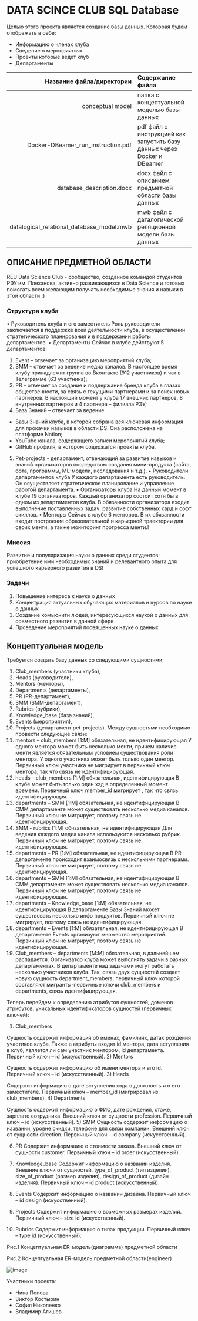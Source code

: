 # DATA SCINCE CLUB SQL Database

Целью этого проекта является создание базы данных. Которрая будем отображать в себе:
* Информацию о членах клуба
* Сведение о мероприятиях
* Проекты которые ведет клуб
* Департаменты 

| Название файла/директории | Содержание файла |
|----:|:----------|
| conceptual model | папка с концептуальной моделью базы данных|
| Docker-DBeamer_run_instruction.pdf | pdf файл с инструкцией как запустить базу данных через Docker и DBeamer|
| database_description.docx | docx файл с описанием предметной области базы данных|
| datalogical_relational_database_model.mwb | mwb файл с даталогической реляционной модели базы данных|

## ОПИСАНИЕ ПРЕДМЕТНОЙ ОБЛАСТИ 
REU Data Science Club - сообщество, созданное командой студентов РЭУ им. Плеханова, активно развивающихся в Data Science и готовых помогать всем желающим получать необходимые знания и навыки в этой области :)
### Структура клуба
•	Руководитель клуба и его заместитель
Роль руководителя заключается в поддержке всей деятельности клуба, в осуществлении стратегического планирования и в поддержании работы департаментов.
•	Департаменты
Сейчас в клубе действуют 5 департаментов: 
1.	Event – отвечает за организацию мероприятий клуба;
2.	SMM – отвечает за ведение медиа каналов. В настоящее время клубу принадлежит группа во Вконтакте (912 участников) и чат в Телеграмме (63 участника);
3.	PR – отвечает за создание и поддержание бренда клуба в глазах общественности, за связь с текущими партнерами и за поиск новых партнеров. В настоящий момент у клуба 17 внешних партнеров, 8 внутренних партнеров и 4 партнера – филиала РЭУ; 
4.	База Знаний – отвечает за ведение 
- Базы Знаний клуба, в которой собрана вся ключевая информация для прокачки навыков в области DS. Она расположена на платформе Notion;
- YouTube канала, содержащего записи мероприятий клуба;
- GitHub профиля, в котором содержатся проекты клуба.
5.	Pet-projects - департамент, отвечающий за развитие навыков и знаний организаторов посредством создания мини-продукта (сайта, бота, программы, ML-модели, исследования и т.д.).
•	Руководители департаментов клуба
У каждого департамента есть руководитель. Он осуществляет стратегическое планирование и управление работой департамента.
•	Организаторы клуба
На данный момент в клубе 19 организаторов. Каждый организатор состоит хотя бы в одном из департаментов клуба. В обязанности организатора входит выполнение поставленных задач, развитие собственных хард и софт скиллов.
•	Менторы
Сейчас в клубе 6 менторов. В их обязанности входит построение образовательной и карьерной траектории для своих менти, а также мониторинг прогресса менти.!

### Миссия
Развитие и популяризация науки о данных среди студентов: приобретение ими необходимых знаний и релевантного опыта для успешного карьерного развития в DS!

### Задачи
1)	Повышение интереса к науке о данных
2)	Концентрация актуальных обучающих материалов и курсов по науке о данных
3)	Создание комьюнити людей, интересующихся наукой о данных для совместного развития в данной сфере
4)	Проведение мероприятий посвященных науке о данных

## Концептуальная модель
Требуется создать базу данных со следующими сущностями: 
1.	Club_members (участники клуба),
2.	Heads (руководители), 
3.	Mentors (менторы), 
4.	Departments (департаменты),
5.	PR (PR-департамент), 
6.	SMM (SMM-департамент), 
7.	Rubrics (рубрики),
8.	Knowledge_base (база знаний),
9.	Events (мероприятия), 
10.	Projects (департамент pet-projects).
Между сущностями необходимо провести следующие связи:
1.	mentors – club_members [1:М] обязательная, не идентифицирующая
У одного ментора может быть несколько менти, причем наличие менти является обязательным условием существования роли ментора. У одного участника может быть только один ментор. Первичный ключ участника не мигрирует в первичный ключ ментора, так что связь не идентифицирующая.
2.	heads – club_members [1:М] обязательная, идентифицирующая
В клубе может быть только один хэд в определенный момент времени. Первичный ключ member_id мигрирует , так что связь идентифицирующая.
3.	departments – SMM [1:M] обязательная, не идентифицирующая
В СММ департаменте может существовать несколько медиа каналов. Первичный ключ не мигрирует, поэтому связь не идентифицирующая.
4.	SMM - rubrics [1:M] обязательная, не идентифицирующая
Для ведения каждого медиа канала используются несколько рубрик. Первичный ключ не мигрирует, поэтому связь не идентифицирующая.
5.	departments – PR [1:M] обязательная, не идентифицирующая
В PR департаменте происходит взаимосвязь с несколькими партнерами. Первичный ключ не мигрирует, поэтому связь не идентифицирующая.
6.	departments – SMM [1:M] обязательная, не идентифицирующая
В СММ департаменте может существовать несколько медиа каналов. Первичный ключ не мигрирует, поэтому связь не идентифицирующая.
7.	departments – Knowledge_base [1:M] обязательная, не идентифицирующая
В департаменте Базы Знаний может существовать несколько инфо продуктов. Первичный ключ не мигрирует, поэтому связь не идентифицирующая.
8.	departments – Events [1:M] обязательная, не идентифицирующая
В департаменте Events организуют множество мероприятий. Первичный ключ не мигрирует, поэтому связь не идентифицирующая.
9.	Club_members – departments [M:M] обязательная, в дальнейшем распадается. 
Организатор клуба может выполнять задачи в разных департаментах. В департаменте над задачами могут работать несколько участников клуба. Так, связь двух сущностей создает новую сущность department_members, первичный ключ которой составляют мигранты-первичные ключи club_members и departments, связь идентифицирующая. 

Теперь перейдем к определению атрибутов сущностей, доменов атрибутов,
уникальных идентификаторов сущностей (первичных ключей): 
1)	Club_members
   
Сущность содержит информация об именах, фамилиях, датах рождения участиков клуба. Также в атрибуты входят id ментора, дата вступления в клуб, является ли сам участник ментором, id департамента. Первичный ключ – id (искусственный).
2)	Mentors
    
Сущность содержит информацию об имени ментора и его id. Первичный ключ – id (искусственный).
   3) Heads
   
Содержит информацию о дате вступления хэда в должность и о его заместителе. Первичный ключ – member_id (мигрировал из club_members).
4)	 Departments
   
Сущность содержит информацию о ФИО, дате рождения, стаже, зарплате сотрудника. Внешний ключ от сущности profession. Первичный ключ – id (искусственный).
5)	SMM
Сущность содержит информацию о названии, уровне скидки, телефоне для связи компании. Внешний ключ от сущности direction. Первичный ключ – id company (искусственный).
   
6)	PR
Содержит информацию о стоимости заказа. Внешний ключ от сущности customer. Первичный ключ – id order (искусственный).

   
7)	Knowledge_base
Содержит информацию о названии изделия. Внешние ключи от сущностей. type_of_product (тип изделия), size_of_product (размер изделия), design_of_product (дизайн изделия). Первичный ключ – id product (искусственный).

   
8)	Events
Содержит информацию о названии дизайна. Первичный ключ – id design (искусственный).
   
9)	Projects
Содержит информацию о возможных размерах изделий. Первичный ключ – size id (искусственный).

   
10)	Rubrics
Содержит информацию о типах продукции. Первичный ключ – type id (искусственный).

   


  

 
Рис.1 Концептуальная ER-модель(диаграмма) предметной области
 
Рис.2 Концептуальная ER-модель предметной области(engineer)




![image](https://user-images.githubusercontent.com/76436391/169881410-f549fc80-b277-4b7e-8102-ef6090fb762b.png)


Участники проекта:
* Нина Попова
* Виктор Костырин
* София Николенко
* Владимир Агишев
